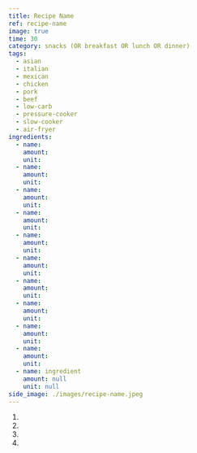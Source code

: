 ```yaml
---
title: Recipe Name
ref: recipe-name
image: true
time: 30
category: snacks (OR breakfast OR lunch OR dinner)
tags:
  - asian
  - italian
  - mexican
  - chicken
  - pork
  - beef
  - low-carb
  - pressure-cooker
  - slow-cooker
  - air-fryer
ingredients:
  - name: 
    amount: 
    unit: 
  - name: 
    amount: 
    unit: 
  - name: 
    amount: 
    unit: 
  - name: 
    amount: 
    unit: 
  - name: 
    amount: 
    unit: 
  - name: 
    amount: 
    unit: 
  - name: 
    amount: 
    unit: 
  - name: 
    amount: 
    unit: 
  - name: 
    amount: 
    unit: 
  - name: 
    amount: 
    unit: 
  - name: ingredient
    amount: null
    unit: null
side_image: ./images/recipe-name.jpeg
---
```

1. 
2. 
3. 
4. 
